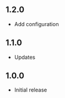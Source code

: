 <!-- https://developers.home-assistant.io/docs/add-ons/presentation#keeping-a-changelog -->

## 1.2.0

- Add configuration


## 1.1.0

- Updates

## 1.0.0

- Initial release
